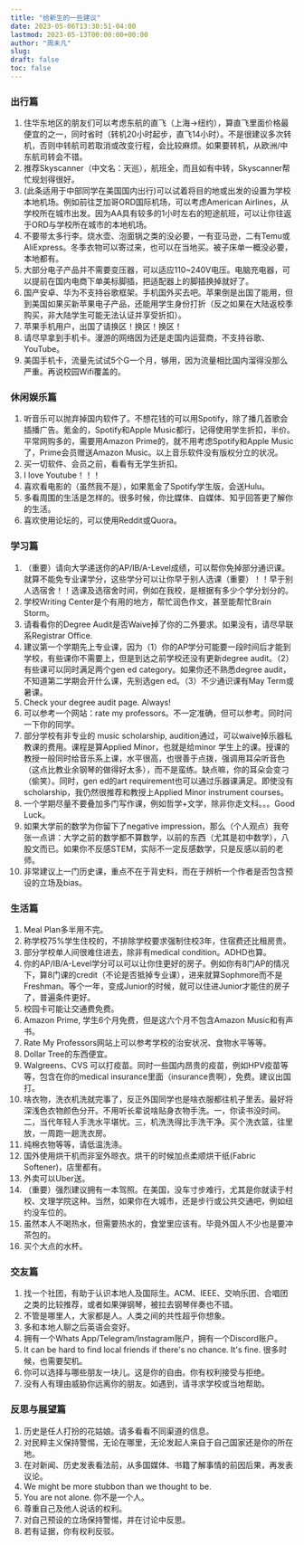 ```yaml
---
title: "给新生的一些建议"
date: 2023-05-06T13:30:51-04:00
lastmod: 2023-05-13T00:00:00+00:00
author: "周未凡"
slug:
draft: false
toc: false
---
```

<h3>出行篇</h3>

1. 住华东地区的朋友们可以考虑东航的直飞（上海->纽约），算直飞里面价格最便宜的之一，同时省时（转机20小时起步，直飞14小时）。不是很建议多次转机，否则中转航司若取消或改变行程，会比较麻烦。如果要转机，从欧洲/中东航司转会不错。
2. 推荐Skyscanner（中文名：天巡），航班全，而且如有中转，Skyscanner帮忙规划得很好。
3. (此条适用于中部同学在美国国内出行)可以试着将目的地或出发的设置为学校本地机场。例如前往芝加哥ORD国际机场，可以考虑American Airlines，从学校所在城市出发。因为AA具有较多的1小时左右的短途航班，可以让你往返于ORD与学校所在城市的本地机场。
4. 不要带太多行李。烧水壶、泡面锅之类的没必要，一有亚马逊，二有Temu或AliExpress。冬季衣物可以寄过来，也可以在当地买。被子床单一概没必要，本地都有。
5. 大部分电子产品并不需要变压器，可以适应110~240V电压。电脑充电器，可以提前在国内电商下单美标脚插，把适配器上的脚插换掉就好了。
6. 国产安卓、华为不支持谷歌框架。手机国外买去吧。苹果倒是出国了能用，但到美国如果买新苹果电子产品，还能用学生身份打折（反之如果在大陆返校季购买，非大陆学生可能无法认证并享受折扣）。
7. 苹果手机用户，出国了请换区！换区！换区！
8. 请尽早拿到手机卡。漫游的网络因为还是走国内运营商，不支持谷歌、YouTube。
9. 美国手机卡，流量先试试5个G一个月，够用，因为流量相比国内溜得没那么严重。再说校园Wifi覆盖的。

<h3>休闲娱乐篇</h3>

1. 听音乐可以抛弃掉国内软件了。不想花钱的可以用Spotify，除了播几首歌会插播广告。氪金的，Spotify和Apple Music都行，记得使用学生折扣，半价。平常网购多的，需要用Amazon Prime的，就不用考虑Spotify和Apple Music了，Prime会员赠送Amazon Music。以上音乐软件没有版权分立的状况。
2. 买一切软件、会员之前，看看有无学生折扣。
3. I love Youtube！！！
4. 喜欢看电影的（虽然我不是），如果氪金了Spotify学生版，会送Hulu。
5. 多看周围的生活是怎样的。很多时候，你比媒体、自媒体、知乎回答更了解你的生活。
6. 喜欢使用论坛的，可以使用Reddit或Quora。

<h3>学习篇</h3>

1. （重要）请向大学递送你的AP/IB/A-Level成绩，可以帮你免掉部分通识课。就算不能免专业课学分，这些学分可以让你早于别人选课（重要）！！早于别人选宿舍！！选课及选宿舍时间，例如在我校，是根据有多少个学分划分的。
2. 学校Writing Center是个有用的地方，帮忙润色作文，甚至能帮忙Brain Storm。
3. 请看看你的Degree Audit是否Waive掉了你的二外要求。如果没有，请尽早联系Registrar Office.
4. 建议第一个学期先上专业课，因为（1）你的AP学分可能要一段时间后才能到学校，有些课你不需要上，但是到达之前学校还没有更新degree audit。（2）有些课可以同时满足两个gen ed category。如果你还不熟悉degree audit，不知道第二学期会开什么课，先别选gen ed。（3）不少通识课有May Term或暑课。
5. Check your degree audit page. Always!
6. 可以参考一个网站：rate my professors。不一定准确，但可以参考。同时问一下你的同学。
7. 部分学校有非专业的 music scholarship, audition通过，可以waive掉乐器私教课的费用。课程是算Applied Minor，也就是给minor 学生上的课。授课的教授一般同时给音乐系上课，水平很高，也很善于点拨，强调用耳朵听音色（这点比教业余钢琴的做得好太多），而不是蛮练。缺点嘛，你的耳朵会变刁（偷笑）。同时，gen ed的art requirement也可以通过乐器课满足。即使没有scholarship，我仍然很推荐和教授上Applied Minor instrument courses。
8. 一个学期尽量不要叠加多门写作课，例如哲学+文学，除非你走文科。。。Good Luck。
9. 如果大学前的数学为你留下了negative impression，那么（个人观点）我夸张一点讲：大学之前的数学都不算数学，以前的东西（尤其是初中数学），八股文而已。如果你不反感STEM，实际不一定反感数学，只是反感以前的老师。
10. 非常建议上一门历史课，重点不在于背史料，而在于辨析一个作者是否包含预设的立场及bias。

<h3>生活篇</h3>

1. Meal Plan多半用不完。
2. 称学校75%学生住校的，不排除学校要求强制住校3年，住宿费还比租房贵。
3. 部分学校单人间很难住进去，除非有medical condition。ADHD也算。
4. 你的AP/IB/A-Level学分可以可以让你住更好的房子。例如你有8门AP的情况下，算8门课的credit（不论是否抵掉专业课），进来就算Sophmore而不是Freshman。等个一年，变成Junior的时候，就可以住进Junior才能住的房子了，普遍条件更好。
5. 校园卡可能让交通费免费。
6. Amazon Prime, 学生6个月免费，但是这六个月不包含Amazon Music和有声书。
7. Rate My Professors网站上可以参考学校的治安状况、食物水平等等。
8. Dollar Tree的东西便宜。
9. Walgreens、CVS 可以打疫苗。同时一些国内昂贵的疫苗，例如HPV疫苗等等，包含在你的medical insurance里面（insurance贵啊），免费。建议出国打。
10. 啥衣物，洗衣机洗就完事了，反正外国同学也是啥衣服都往机子里丢。最好将深浅色衣物颜色分开。不用听长辈说啥贴身衣物手洗。一，你读书没时间。二，当代年轻人手洗水平堪忧。三，机洗洗得比手洗干净。买个洗衣篮，往里放，一周跑一趟洗衣房。
11. 纯棉衣物等等，请低温洗涤。
12. 国外使用烘干机而非室外晾衣。烘干的时候加点柔顺烘干纸(Fabric Softener)，店里都有。
13. 外卖可以Uber送。
14. （重要）强烈建议拥有一本驾照。在美国，没车寸步难行，尤其是你就读于村校、文理学院这种。当然，如果你在大城市，还是步行或公共交通吧，例如纽约没车位的。
15. 虽然本人不喝热水，但需要热水的，食堂里应该有。毕竟外国人不少也是要冲茶包的。
16. 买个大点的水杯。

<h3>交友篇</h3>

1. 找一个社团，有助于认识本地人及国际生。ACM、IEEE、交响乐团、合唱团之类的比较推荐，或者如果弹钢琴，被拉去钢琴伴奏也不错。
2. 不管是哪里人，大家都是人。人类之间的共性超乎你想象。
3. 多和本地人聊之后英语会变好。
4. 拥有一个Whats App/Telegram/Instagram账户，拥有一个Discord账户。
5. It can be hard to find local friends if there's no chance. It's fine. 很多时候，也需要契机。
6. 你可以选择与哪些朋友一块儿。这是你的自由。你有权利接受与拒绝。
7. 没有人有理由威胁你远离你的朋友。如遇到，请寻求学校或当地帮助。

<h3>反思与展望篇</h3>

1. 历史是任人打扮的花姑娘。请多看看不同渠道的信息。
2. 对民粹主义保持警惕，无论在哪里，无论发起人来自于自己国家还是你的所在地。
3. 在对新闻、历史发表看法前，从多国媒体、书籍了解事情的前因后果，再发表议论。
4. We might be more stubbon than we thought to be.
5. You are not alone. 你不是一个人。
6. 尊重自己及他人说话的权利。
7. 对自己预设的立场保持警惕，并在讨论中反思。
8. 若有证据，你有权利反驳。